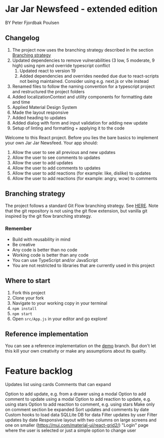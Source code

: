 # Jar Jar Newsfeed - extended edition

BY Peter Fjordbak Poulsen

## Changelog

1. The project now uses the branching strategy described in the section [Branching strategy](#branching-strategy)
1. Updated dependencies to remove vulnerabilities (3 low, 5 moderate, 9 high) using npm and override typescript conflict
   1. Updated react to version 19
   1. Added dependencies and overrides needed due due to react-scripts not being maintained. Consider using e.g. next.js or vite instead
1. Renamed files to follow the naming convention for a typescript project and restructured the project folders
1. Added localizationContext and utility components for formatting date and time
1. Applied Material Design System
1. Made the layout responsive
1. Added heading to updates
1. Added dialog with form and input validation for adding new update
1. Setup of linting and formatting + applying it to the code

Welcome to this React project. Before you lies the bare basics to implement your own Jar Jar Newsfeed. Your app should:

1.  Allow the user to see all previous and new updates
1.  Allow the user to see comments to updates
1.  Allow the user to add updates
1.  Allow the user to add comments to updates
1.  Allow the user to add reactions (for example: like, dislike) to updates
1.  Allow the user to add reactions (for example: angry, wow) to comments

## Branching strategy

The project follows a standard Git Flow branching strategy. See [HERE](https://www.atlassian.com/git/tutorials/comparing-workflows/gitflow-workflow). Note that the git repository is not using the git flow extension, but vanilla git inspired by the git flow branching strategy.

### Remember

- Build with reusability in mind
- Be creative
- Any code is better than no code
- Working code is better than any code
- You can use TypeScript and/or JavaScript
- You are not restricted to libraries that are currently used in this project

## Where to start

1.  Fork this project
2.  Clone your fork
3.  Navigate to your working copy in your terminal
4.  `npm install`
5.  `npm start`
6.  Open `src/App.js` in your editor and go explore!

## Reference implementation

You can see a reference implementation on the [demo](https://github.com/uvdata/jarjar-newsfeed/tree/demo) branch. But
don't let this kill your own creativity or make any assumptions about its quality.

# Feature backlog

Updates list using cards
Comments that can expand

Option to add update, e.g. from a drawer using a modal
Option to add comment to update using a modal
Option to add reaction to update, e.g. using stars
Option to add reaction to comment, e.g. using stars
Make only on comment section be expanded
Sort updates and comments by date
Custom hooks to load data
SQLLite DB for data
Filter updates by user
Filter updates by date
Responsive layout with two columns on large screens and one on smaller (https://mui.com/material-ui/react-grid2/)
"Login" page where the user is selected or just a simple option to change user
